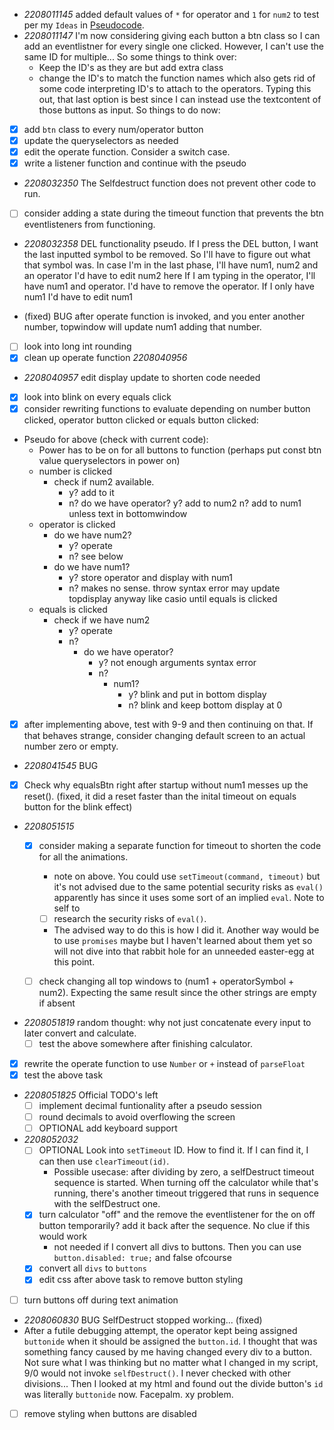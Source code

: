 - *2208011145* added default values of `*` for operator and `1` for `num2` to test per my `Ideas` in [Pseudocode](./pseudoCode.md).
- *2208011147* I'm now considering giving each button a btn class so I can add an eventlistner for every single one clicked. However, I can't use the same ID for multiple... So some things to think over:
    - Keep the ID's as they are but add extra class
    - change the ID's to match the function names which also gets rid of some code interpreting ID's to attach to the operators.
Typing this out, that last option is best since I can instead use the textcontent of those buttons as input.
So things to do now:
- [x] add `btn` class to every num/operator button
- [x] update the queryselectors as needed
- [x] edit the operate function. Consider a switch case.
- [x] write a listener function and continue with the pseudo

- *2208032350* The Selfdestruct function does not prevent other code to run. 
- [ ] consider adding a state during the timeout function that prevents the btn eventlisteners from functioning.

- *2208032358* DEL functionality pseudo.
If I press the DEL button, I want the last inputted symbol to be removed. So I'll have to figure out what that symbol was.
In case I'm in the last phase, I'll have num1, num2 and an operator
    I'd have to edit num2 here
If I am typing in the operator, I'll have num1 and operator.
    I'd have to remove the operator.
If I only have num1
    I'd have to edit num1

- (fixed) BUG after operate function is invoked, and you enter another number, topwindow will update num1 adding that number.
- [ ] look into long int rounding
- [x] clean up operate function *2208040956*

- *2208040957* edit display update to shorten code needed
- [x] look into blink on every equals click
- [x] consider rewriting functions to evaluate depending on number button clicked, operator button clicked or equals button clicked:
- Pseudo for above (check with current code):
    - Power has to be on for all buttons to function (perhaps put const btn value queryselectors in power on)
    - number is clicked
        - check if num2 available.
            - y? add to it
            - n? do we have operator?
                y? add to num2
                n? add to num1 unless text in bottomwindow
    - operator is clicked
        - do we have num2?
            - y? operate
            - n? see below
        - do we have num1?
            - y? store operator and display with num1
            - n? makes no sense. throw syntax error may update topdisplay anyway like casio until equals is clicked
    - equals is clicked
        - check if we have num2
            - y? operate
            - n? 
                - do we have operator? 
                    - y? not enough arguments syntax error
                    - n?
                        - num1? 
                            - y? blink and put in bottom display
                            - n?  blink and keep bottom display at 0
- [x] after implementing above, test with 9-9 and then continuing on that. If that behaves strange, consider changing default screen to an actual number zero or empty.

- *2208041545* BUG
- [x] Check why equalsBtn right after startup without num1 messes up the reset(). (fixed, it did a reset faster than the inital timeout on equals button for the blink effect)

- *2208051515* 
    - [x] consider making a separate function for timeout to shorten the code for all the animations.

        - note on above. You could use `setTimeout(command, timeout)` but it's not advised due to the same potential security risks as `eval()` apparently has since it uses some sort of an implied `eval`. Note to self to 

        - [ ] research the security risks of `eval()`.
        - The advised way to do this is how I did it. Another way would be to use `promises` maybe but I haven't learned about them yet so will not dive into that rabbit hole for an unneeded easter-egg at this point.
    - [ ] check changing all top windows to (num1 + operatorSymbol + num2). Expecting the same result since the other strings are empty if absent

- *2208051819* random thought: why not just concatenate every input to later convert and calculate. 
    - [ ] test the above somewhere after finishing calculator. 

- [x] rewrite the operate function to use `Number` or `+` instead of `parseFloat`
- [x] test the above task

- *2208051825* Official TODO's left
    - [ ] implement decimal funtionality after a pseudo session
    - [ ] round decimals to avoid overflowing the screen
    - [ ] OPTIONAL add keyboard support

- *2208052032*
    - [ ] OPTIONAL Look into `setTimeout` ID. How to find it. If I can find it, I can then use `clearTimeout(id)`.
        - Possible usecase: after dividing by zero, a selfDestruct timeout sequence is started. When turning off the calculator while that's running, there's another timeout triggered that runs in sequence with the selfDestruct one.
    - [x] turn calculator "off" and the remove the eventlistener for the on off button temporarily? add it back after the sequence. No clue if this would work
        - not needed if I convert all divs to buttons. Then you can use `button.disabled: true;` and false ofcourse
    - [x] convert all `divs` to `buttons`
    - [x] edit css after above task to remove button styling

- [ ] turn buttons off during text animation

- *2208060830* BUG SelfDestruct stopped working... (fixed)
- After a futile debugging attempt, the operator kept being assigned `buttonide` when it should be assigned the `button.id`. I thought that was something fancy caused by me having changed every div to a button. Not sure what I was thinking but no matter what I changed in my script, 9/0 would not invoke `selfDestruct()`. I never checked with other divisions... 
Then I looked at my html and found out the divide button's `id` was literally `buttonide` now. Facepalm. xy problem.
    
- [ ] remove styling when buttons are disabled